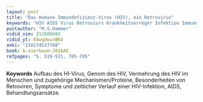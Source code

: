```yaml
---
layout: post 
title: "Das Humane Immundefizienz-Virus (HIV), ein Retrovirus"
keywords: "HIV AIDS Virus Retroviurs Krankheitserreger Infektion Immundefizienz Immunsystem"
postauthor: "M.S.Hammer"
vidid_vim: 212606683
vidid_yt: EAwqUwunBK4
anki: "158174537788"
book: b-suerbaum-2016A8
refpages: "S. 519-531, 785-795"
---
```

**Keywords** Aufbau des HI-Virus, Genom des HIV, Vermehrung des HIV im Menschen und zugehörige Mechanismen/Proteine, Besonderheiten von Retroviren, Symptome und zeitlicher Verlauf einer  HIV-Infektion, AIDS, Behandlungsansätze.
